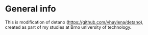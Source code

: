 # General info

This is modification of detano (https://github.com/vhavlena/detano), created as part of my studies at Brno university of technology.
